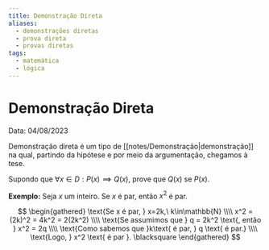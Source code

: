 ```yaml
---
title: Demonstração Direta
aliases:
  - demonstrações diretas
  - prova direta
  - provas diretas
tags:
  - matemática
  - lógica
---
```

# Demonstração Direta

Data: 04/08/2023

Demonstração direta é um tipo de [[notes/Demonstração|demonstração]] na qual, partindo da hipótese e por meio da argumentação, chegamos à tese.

Supondo que $\forall x \in D: P(x) \implies Q(x)$, prove que $Q(x)$ se $P(x)$.

**Exemplo:** Seja $x$ um inteiro. Se $x$ é par, então $x^2$ é par.

$$
\begin{gathered}
\text{Se x é par, } x=2k,\ k\in\mathbb{N} \\\\
x^2 = (2k)^2 = 4k^2 = 2(2k^2) \\\\
\text{Se assumimos que } q = 2k^2 \text{, então } x^2 = 2q \\\\
\text{Como sabemos que }k\text{ é par, } q \text{ é par.} \\\\
\text{Logo, } x^2 \text{ é par }. \blacksquare
\end{gathered}
$$
